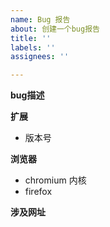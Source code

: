 ```yaml
---
name: Bug 报告
about: 创建一个bug报告
title: ''
labels: ''
assignees: ''

---
```


**bug描述**

**扩展**
 - 版本号

**浏览器**
 - chromium 内核
 - firefox

**涉及网址**
